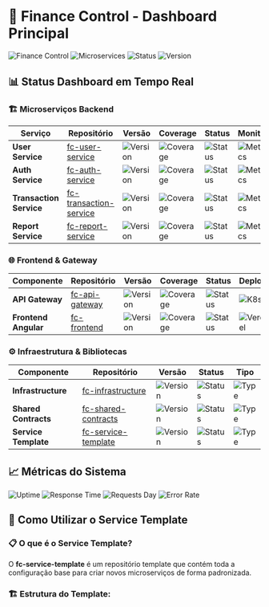 # 🚀 Finance Control - Dashboard Principal

![Finance Control](https://img.shields.io/badge/Project-Finance%20Control-blue)
![Microservices](https://img.shields.io/badge/Architecture-Microservices-green)
![Status](https://img.shields.io/badge/Status-Development-yellow)
![Version](https://img.shields.io/badge/Version-1.0.0--alpha-lightgrey)

## 📊 Status Dashboard em Tempo Real

### 🏗️ Microserviços Backend

| Serviço | Repositório | Versão | Coverage | Status | Monitor |
|---------|-------------|--------|----------|--------|---------|
| **User Service** | [fc-user-service](https://github.com/finance-control-app/fc-user-service) | ![Version](https://img.shields.io/badge/Version-1.2.0-blue) | ![Coverage](https://img.shields.io/badge/Coverage-88%25-brightgreen) | ![Status](https://img.shields.io/badge/Status-✅_Active-green) | ![Metrics](https://img.shields.io/badge/Metrics-Prometheus-E6522C) |
| **Auth Service** | [fc-auth-service](https://github.com/finance-control-app/fc-auth-service) | ![Version](https://img.shields.io/badge/Version-1.1.0-blue) | ![Coverage](https://img.shields.io/badge/Coverage-92%25-brightgreen) | ![Status](https://img.shields.io/badge/Status-✅_Active-green) | ![Metrics](https://img.shields.io/badge/Metrics-Prometheus-E6522C) |
| **Transaction Service** | [fc-transaction-service](https://github.com/finance-control-app/fc-transaction-service) | ![Version](https://img.shields.io/badge/Version-1.3.0-blue) | ![Coverage](https://img.shields.io/badge/Coverage-85%25-brightgreen) | ![Status](https://img.shields.io/badge/Status-🟡_Development-yellow) | ![Metrics](https://img.shields.io/badge/Metrics-Prometheus-E6522C) |
| **Report Service** | [fc-report-service](https://github.com/finance-control-app/fc-report-service) | ![Version](https://img.shields.io/badge/Version-0.9.0-blue) | ![Coverage](https://img.shields.io/badge/Coverage-78%25-yellow) | ![Status](https://img.shields.io/badge/Status-🔧_WIP-orange) | ![Metrics](https://img.shields.io/badge/Metrics-Prometheus-E6522C) |

### 🌐 Frontend & Gateway

| Componente | Repositório | Versão | Coverage | Status | Deploy |
|------------|-------------|--------|----------|--------|--------|
| **API Gateway** | [fc-api-gateway](https://github.com/finance-control-app/fc-api-gateway) | ![Version](https://img.shields.io/badge/Version-1.0.0-blue) | ![Coverage](https://img.shields.io/badge/Coverage-82%25-brightgreen) | ![Status](https://img.shields.io/badge/Status-🟡_Development-yellow) | ![K8s](https://img.shields.io/badge/Deploy-Kubernetes-326CE5) |
| **Frontend Angular** | [fc-frontend](https://github.com/finance-control-app/fc-frontend) | ![Version](https://img.shields.io/badge/Version-2.0.0-blue) | ![Coverage](https://img.shields.io/badge/Coverage-90%25-brightgreen) | ![Status](https://img.shields.io/badge/Status-🟡_Development-yellow) | ![Vercel](https://img.shields.io/badge/Deploy-Vercel-000000) |

### ⚙️ Infraestrutura & Bibliotecas

| Componente | Repositório | Versão | Status | Tipo |
|------------|-------------|--------|--------|------|
| **Infrastructure** | [fc-infrastructure](https://github.com/finance-control-app/fc-infrastructure) | ![Version](https://img.shields.io/badge/Version-1.0.0-blue) | ![Status](https://img.shields.io/badge/Status-✅_Active-green) | ![Type](https://img.shields.io/badge/Type-Infrastructure-grey) |
| **Shared Contracts** | [fc-shared-contracts](https://github.com/finance-control-app/fc-shared-contracts) | ![Version](https://img.shields.io/badge/Version-1.0.0-blue) | ![Status](https://img.shields.io/badge/Status-✅_Active-green) | ![Type](https://img.shields.io/badge/Type-Library-lightblue) |
| **Service Template** | [fc-service-template](https://github.com/finance-control-app/fc-service-template) | ![Version](https://img.shields.io/badge/Version-1.0.0-blue) | ![Status](https://img.shields.io/badge/Status-✅_Active-green) | ![Type](https://img.shields.io/badge/Type-Template-yellow) |

## 📈 Métricas do Sistema

![Uptime](https://img.shields.io/badge/Overall_Uptime-99.95%25-brightgreen)
![Response Time](https://img.shields.io/badge/Avg_Response-45ms-green)
![Requests Day](https://img.shields.io/badge/Daily_Requests-150K-blue)
![Error Rate](https://img.shields.io/badge/Error_Rate-0.02%25-green)

## 🚀 Como Utilizar o Service Template

### 📋 O que é o Service Template?
O **fc-service-template** é um repositório template que contém toda a configuração base para criar novos microserviços de forma padronizada.

### 🏗️ Estrutura do Template:
